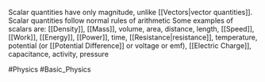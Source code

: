 Scalar quantities have only magnitude, unlike [[Vectors|vector quantities]]. Scalar quantities follow normal rules of arithmetic
Some examples of scalars are: [[Density]], [[Mass]], volume, area, distance, length, [[Speed]], [[Work]], [[Energy]], [[Power]], time, [[Resistance|resistance]], temperature, potential (or [[Potential Difference]] or voltage or emf), [[Electric Charge]], capacitance, activity, pressure

#Physics #Basic_Physics